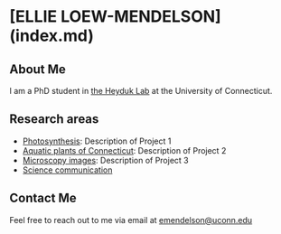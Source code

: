 <link rel="stylesheet" type="text/css" href="styles.css">

# [ELLIE LOEW-MENDELSON] (index.md)

## About Me

I am a PhD student in [the Heyduk Lab](https://www.kheyduk.net/) at the University of Connecticut. 

## Research areas 

- [Photosynthesis](ccms.md): Description of Project 1
- [Aquatic plants of Connecticut](aquatic.md): Description of Project 2
- [Microscopy images](microscopy.md): Description of Project 3
- [Science communication](scicomm.md)

## Contact Me

Feel free to reach out to me via email at [emendelson@uconn.edu](mailto:emendelson@uconn.edu)


